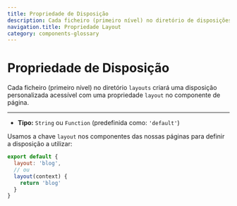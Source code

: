 ```yaml
---
title: Propriedade de Disposição
description: Cada ficheiro (primeiro nível) no diretório de disposições criará uma disposição personalizada acessível com uma propriedade de disposição no componente de página.
navigation.title: Propriedade Layout
category: components-glossary
---
```


# Propriedade de Disposição

Cada ficheiro (primeiro nível) no diretório `layouts` criará uma disposição personalizada acessível com uma propriedade `layout` no componente de página.

---

- **Tipo:** `String` ou `Function` (predefinida como: `'default'`)

Usamos a chave `layout` nos componentes das nossas páginas para definir a disposição a utilizar:

```js
export default {
  layout: 'blog',
  // ou
  layout(context) {
    return 'blog'
  }
}
```
